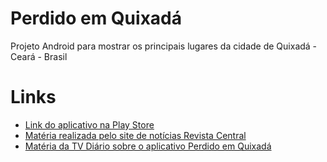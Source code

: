 Perdido em Quixadá
================

Projeto Android para mostrar os principais lugares da cidade de Quixadá - Ceará - Brasil

Links
=====

<ul>

<li><a href="https://play.google.com/store/apps/details?id=com.kyxadious.qx.perdidoemquixada">Link do aplicativo na Play Store</a></li>

<li><a href="http://www.revistacentral.com.br/index.php?option=com_content&view=article&id=9025:perdido-em-quixada-jovem-de-quixada-cria-aplicativo-para-ajudar-turistas-e-universitarios-&catid=126:tecnologia&Itemid=504">Matéria realizada pelo site de notícias Revista Central</a></li>

<li><a href="http://youtu.be/ANz80v2ruNE">Matéria da TV Diário sobre o aplicativo Perdido em Quixadá</a></li>



</ul>
